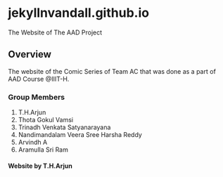 # jekyllnvandall.github.io

The Website of The AAD Project

## Overview

The website of the Comic Series of Team AC that was done as a part of AAD Course @IIIT-H.

### Group Members

1. T.H.Arjun
2. Thota Gokul Vamsi
3. Trinadh Venkata Satyanarayana
4. Nandimandalam Veera Sree Harsha Reddy
5. Arvindh A
6. Aramulla Sri Ram

#### Website by T.H.Arjun

